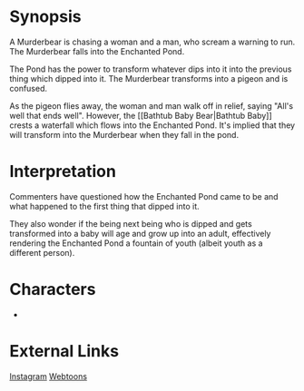 # Synopsis
A Murderbear is chasing a woman and a man, who scream a warning to run. The Murderbear falls into the Enchanted Pond.

The Pond has the power to transform whatever dips into it into the previous thing which dipped into it. The Murderbear transforms into a pigeon and is confused.

As the pigeon flies away, the woman and man walk off in relief, saying "All's well that ends well". However, the [[Bathtub Baby Bear|Bathtub Baby]] crests a waterfall which flows into the Enchanted Pond. It's implied that they will transform into the Murderbear when they fall in the pond.

# Interpretation
Commenters have questioned how the Enchanted Pond came to be and what happened to the first thing that dipped into it.

They also wonder if the being next being who is dipped and gets transformed into a baby will age and grow up into an adult, effectively rendering the Enchanted Pond a fountain of youth (albeit youth as a different person).

# Characters
* 

# External Links
[Instagram](https://www.instagram.com/p/B22QJ8HDF8T/)
[Webtoons]()